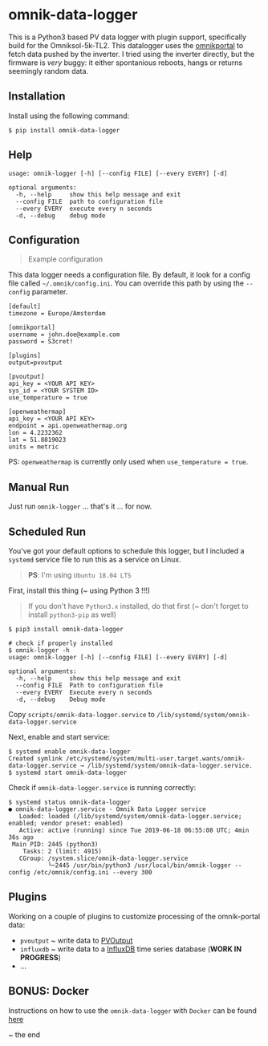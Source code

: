# omnik-data-logger

This is a Python3 based PV data logger with plugin support, specifically build for the Omniksol-5k-TL2. This datalogger uses the [omnikportal](https://www.omnikportal.com/) to fetch data pushed by the inverter. I tried using the inverter directly, but the firmware is _very_ buggy: it either spontanious reboots, hangs or returns seemingly random data.

## Installation

Install using the following command:
```
$ pip install omnik-data-logger
```

## Help

```
usage: omnik-logger [-h] [--config FILE] [--every EVERY] [-d]

optional arguments:
  -h, --help     show this help message and exit
  --config FILE  path to configuration file
  --every EVERY  execute every n seconds
  -d, --debug    debug mode
```

## Configuration
> Example configuration

This data logger needs a configuration file. By default, it look for a config file called `~/.omnik/config.ini`. You can override this path by using the `--config` parameter.

```
[default]
timezone = Europe/Amsterdam

[omnikportal]
username = john.doe@example.com
password = S3cret!

[plugins]
output=pvoutput

[pvoutput]
api_key = <YOUR API KEY>
sys_id = <YOUR SYSTEM ID>
use_temperature = true

[openweathermap]
api_key = <YOUR API KEY>
endpoint = api.openweathermap.org
lon = 4.2232362
lat = 51.8819023
units = metric
```

PS: `openweathermap` is currently only used when `use_temperature = true`. 

## Manual Run

Just run `omnik-logger` ... that's it ... for now.

## Scheduled Run

You've got your default options to schedule this logger, but I included a `systemd` service file to run this as a service on Linux.
>**PS**: I'm using `Ubuntu 18.04 LTS`

First, install this thing (~ using Python 3 !!!)
> If you don't have `Python3.x` installed, do that first (~ don't forget to install `python3-pip` as well)

```
$ pip3 install omnik-data-logger

# check if properly installed
$ omnik-logger -h
usage: omnik-logger [-h] [--config FILE] [--every EVERY] [-d]

optional arguments:
  -h, --help     show this help message and exit
  --config FILE  Path to configuration file
  --every EVERY  Execute every n seconds
  -d, --debug    Debug mode
```

Copy `scripts/omnik-data-logger.service` to `/lib/systemd/system/omnik-data-logger.service`

Next, enable and start service:

```
$ systemd enable omnik-data-logger
Created symlink /etc/systemd/system/multi-user.target.wants/omnik-data-logger.service → /lib/systemd/system/omnik-data-logger.service.
$ systemd start omnik-data-logger
```

Check if `omnik-data-logger.service` is running correctly:

```
$ systemd status omnik-data-logger
● omnik-data-logger.service - Omnik Data Logger service
   Loaded: loaded (/lib/systemd/system/omnik-data-logger.service; enabled; vendor preset: enabled)
   Active: active (running) since Tue 2019-06-18 06:55:08 UTC; 4min 36s ago
 Main PID: 2445 (python3)
    Tasks: 2 (limit: 4915)
   CGroup: /system.slice/omnik-data-logger.service
           └─2445 /usr/bin/python3 /usr/local/bin/omnik-logger --config /etc/omnik/config.ini --every 300
```

## Plugins
Working on a couple of plugins to customize processing of the omnik-portal data:

* `pvoutput` ~ write data to [PVOutput](https://www.pvoutput.org)
* `influxdb` ~ write data to a [InfluxDB](https://www.influxdata.com/) time series database (**WORK IN PROGRESS**)
* ...

## BONUS: Docker

Instructions on how to use the `omnik-data-logger` with `Docker` can be found [here](./docker/README.md)

~ the end
